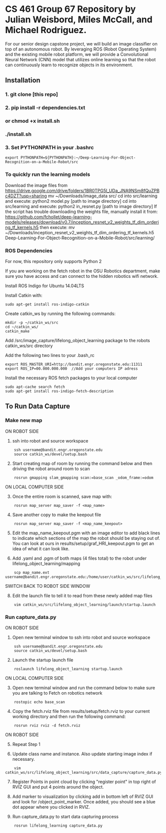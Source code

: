 # CS 461 Group 67 Repository by Julian Weisbord, Miles McCall, and Michael Rodriguez.

For our senior design capstone project, we will build an image classifier on top of an autonomous robot. By leveraging ROS (Robot Operating System) and the existing mobile robot platform, we will provide a Convolutional Neural Network (CNN) model that utilizes online learning so that the robot can continuously learn to recognize objects in its environment.

## Installation
### 1. git clone [this repo]
### 2. pip install -r dependencies.txt
### or chmod +x install.sh
### ./install.sh
### 3. Set PYTHONPATH in your .bashrc
	export PYTHONPATH=${PYTHONPATH}:~/Deep-Learning-For-Object-Recognition-on-a-Mobile-Robot/src
### To quickly run the learning models
Download the image files from https://drive.google.com/drive/folders/1BR0TPG5I_UDa_JNA9NSm8fQuZPBc4DZT?usp=sharing
mv ~/Downloads/image_data src/
cd into src/learning and execute: python2 model.py [path to image directory]
cd into src/learning and execute: python2 in_resnet.py [path to image directory]
	If the script has trouble downloading the weights file, manually install it from:
	https://github.com/fchollet/deep-learning-models/releases/download/v0.7/inception_resnet_v2_weights_tf_dim_ordering_tf_kernels.h5
	then execute: mv ~/Downloads/inception_resnet_v2_weights_tf_dim_ordering_tf_kernels.h5 Deep-Learning-For-Object-Recognition-on-a-Mobile-Robot/src/learning/
### ROS Dependencies
For now, this repository only supports Python 2

If you are working on the fetch robot in the OSU Robotics department, make sure you have access and can connect to the hidden robotics wifi network.

Install ROS Indigo for Ubuntu 14.04LTS

Install Catkin with:

	sudo apt-get install ros-indigo-catkin

Create catkin_ws by running the following commands:

	mkdir -p ~/catkin_ws/src
	cd ~/catkin_ws/
	catkin_make

Add /src/image_capture/lifelong_object_learning package to the robots catkin_ws/src directory

Add the following two lines to your .bash_rc

	export ROS_MASTER_URI=http://bandit.engr.oregonstate.edu:11311
	export ROS_IP=00.000.000.000  //Add your computers IP adress

Install the necessary ROS fetch packages to your local computer

	sudo apt-cache search fetch
	sudo apt-get install ros-indigo-fetch-description

## To Run Data Capture

### Make new map

ON ROBOT SIDE

1. ssh into  robot and source workspace
```
	ssh username@bandit.engr.oregonstate.edu
	source catkin_ws/devel/setup.bash
```
2. Start creating map of room by running the command below and then driving the robot around room to scan
```
	rosrun gmapping slam_gmapping scan:=base_scan _odom_frame:=odom
```
ON LOCAL COMPUTER SIDE

3. Once the entire room is scanned, save map with:
```
	rosrun map_server map_saver -f <map_name>
```
4. Save another copy to make the keepout file
```
	rosrun map_server map_saver -f <map_name_keepout>
```
5. Edit the map_name_keepout.pgm with an image editor to add black lines to indicate which sections of the map the robot should be staying out of. You can look at ours in results/setup/graf_HRI_keepout.pgm to get an idea of what it can look like.

7. Add .yaml and .pgm of both maps (4 files total) to the robot under lifelong_object_learning/mapping
```
	scp map_name.ext username@bandit.engr.oregonstate.edu:/home/user/catkin_ws/src/lifelong_object_learning/mapping/
```
SWITCH BACK TO ROBOT SIDE WINDOW

8. Edit the launch file to tell it to read from these newly added map files
```
	vim catkin_ws/src/lifelong_object_learning/launch/startup.launch
```

### Run capture_data.py

ON ROBOT SIDE

1. Open new terminal window to ssh into robot and source workspace
```
	ssh username@bandit.engr.oregonstate.edu
	source catkin_ws/devel/setup.bash
```
2. Launch the startup launch file
```
	roslaunch lifelong_object_learning startup.launch
```
ON LOCAL COMPUTER SIDE

3. Open new terminal window and run the command below to make sure you are talking to Fetch on robotics network
```
	rostopic echo base_scan
```
4. Copy the fetch.rviz file from results/setup/fetch.rviz to your current working directory and then run the following command:
```
	rosrun rviz rviz -d fetch.rviz
```
ON ROBOT SIDE

5. Repeat Step 1

6. Update class name and instance. Also update starting image index if necessary.  
```
	vim catkin_ws/src/lifelong_object_learning/src/data_capture/capture_data.py
```
7. Register Points in point cloud by clicking "register point" in top right of RVIZ GUI and put 4 points around the object.

8. Add marker to visualization by clicking add in bottom left of RVIZ GUI and look for /object_point_marker. Once added, you should see a blue dot appear where you clicked in RVIZ.

9. Run capture_data.py to start data capturing process
```
	rosrun lifelong_learning capture_data.py    
```
